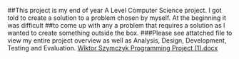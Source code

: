 ##This project is my end of year A Level Computer Science project. I got told to create a solution to a problem chosen by myself. At the beginning it was difficult
##to come up with any a problem that requires a solution as I wanted to create something outside the box.
###Please see attatched file to view my entire project overview as well as Analysis, Design, Development, Testing and Evaluation.
[Wiktor Szymczyk Programming Project (1).docx](https://github.com/koziu33en/ALevelProject/files/9069280/Wiktor.Szymczyk.Programming.Project.1.docx)
